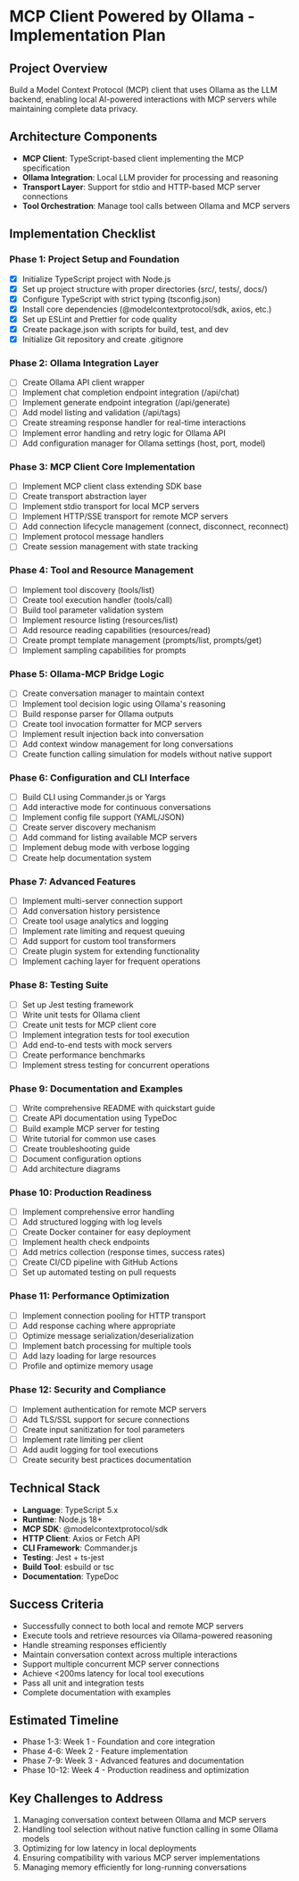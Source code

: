 # MCP Client Powered by Ollama - Implementation Plan

## Project Overview
Build a Model Context Protocol (MCP) client that uses Ollama as the LLM backend, enabling local AI-powered interactions with MCP servers while maintaining complete data privacy.

## Architecture Components
- **MCP Client**: TypeScript-based client implementing the MCP specification
- **Ollama Integration**: Local LLM provider for processing and reasoning
- **Transport Layer**: Support for stdio and HTTP-based MCP server connections
- **Tool Orchestration**: Manage tool calls between Ollama and MCP servers

## Implementation Checklist

### Phase 1: Project Setup and Foundation
- [x] Initialize TypeScript project with Node.js
- [x] Set up project structure with proper directories (src/, tests/, docs/)
- [x] Configure TypeScript with strict typing (tsconfig.json)
- [x] Install core dependencies (@modelcontextprotocol/sdk, axios, etc.)
- [x] Set up ESLint and Prettier for code quality
- [x] Create package.json with scripts for build, test, and dev
- [x] Initialize Git repository and create .gitignore

### Phase 2: Ollama Integration Layer
- [ ] Create Ollama API client wrapper
- [ ] Implement chat completion endpoint integration (/api/chat)
- [ ] Implement generate endpoint integration (/api/generate)
- [ ] Add model listing and validation (/api/tags)
- [ ] Create streaming response handler for real-time interactions
- [ ] Implement error handling and retry logic for Ollama API
- [ ] Add configuration manager for Ollama settings (host, port, model)

### Phase 3: MCP Client Core Implementation
- [ ] Implement MCP client class extending SDK base
- [ ] Create transport abstraction layer
- [ ] Implement stdio transport for local MCP servers
- [ ] Implement HTTP/SSE transport for remote MCP servers
- [ ] Add connection lifecycle management (connect, disconnect, reconnect)
- [ ] Implement protocol message handlers
- [ ] Create session management with state tracking

### Phase 4: Tool and Resource Management
- [ ] Implement tool discovery (tools/list)
- [ ] Create tool execution handler (tools/call)
- [ ] Build tool parameter validation system
- [ ] Implement resource listing (resources/list)
- [ ] Add resource reading capabilities (resources/read)
- [ ] Create prompt template management (prompts/list, prompts/get)
- [ ] Implement sampling capabilities for prompts

### Phase 5: Ollama-MCP Bridge Logic
- [ ] Create conversation manager to maintain context
- [ ] Implement tool decision logic using Ollama's reasoning
- [ ] Build response parser for Ollama outputs
- [ ] Create tool invocation formatter for MCP servers
- [ ] Implement result injection back into conversation
- [ ] Add context window management for long conversations
- [ ] Create function calling simulation for models without native support

### Phase 6: Configuration and CLI Interface
- [ ] Build CLI using Commander.js or Yargs
- [ ] Add interactive mode for continuous conversations
- [ ] Implement config file support (YAML/JSON)
- [ ] Create server discovery mechanism
- [ ] Add command for listing available MCP servers
- [ ] Implement debug mode with verbose logging
- [ ] Create help documentation system

### Phase 7: Advanced Features
- [ ] Implement multi-server connection support
- [ ] Add conversation history persistence
- [ ] Create tool usage analytics and logging
- [ ] Implement rate limiting and request queuing
- [ ] Add support for custom tool transformers
- [ ] Create plugin system for extending functionality
- [ ] Implement caching layer for frequent operations

### Phase 8: Testing Suite
- [ ] Set up Jest testing framework
- [ ] Write unit tests for Ollama client
- [ ] Create unit tests for MCP client core
- [ ] Implement integration tests for tool execution
- [ ] Add end-to-end tests with mock servers
- [ ] Create performance benchmarks
- [ ] Implement stress testing for concurrent operations

### Phase 9: Documentation and Examples
- [ ] Write comprehensive README with quickstart guide
- [ ] Create API documentation using TypeDoc
- [ ] Build example MCP server for testing
- [ ] Write tutorial for common use cases
- [ ] Create troubleshooting guide
- [ ] Document configuration options
- [ ] Add architecture diagrams

### Phase 10: Production Readiness
- [ ] Implement comprehensive error handling
- [ ] Add structured logging with log levels
- [ ] Create Docker container for easy deployment
- [ ] Implement health check endpoints
- [ ] Add metrics collection (response times, success rates)
- [ ] Create CI/CD pipeline with GitHub Actions
- [ ] Set up automated testing on pull requests

### Phase 11: Performance Optimization
- [ ] Implement connection pooling for HTTP transport
- [ ] Add response caching where appropriate
- [ ] Optimize message serialization/deserialization
- [ ] Implement batch processing for multiple tools
- [ ] Add lazy loading for large resources
- [ ] Profile and optimize memory usage

### Phase 12: Security and Compliance
- [ ] Implement authentication for remote MCP servers
- [ ] Add TLS/SSL support for secure connections
- [ ] Create input sanitization for tool parameters
- [ ] Implement rate limiting per client
- [ ] Add audit logging for tool executions
- [ ] Create security best practices documentation

## Technical Stack
- **Language**: TypeScript 5.x
- **Runtime**: Node.js 18+
- **MCP SDK**: @modelcontextprotocol/sdk
- **HTTP Client**: Axios or Fetch API
- **CLI Framework**: Commander.js
- **Testing**: Jest + ts-jest
- **Build Tool**: esbuild or tsc
- **Documentation**: TypeDoc

## Success Criteria
- Successfully connect to both local and remote MCP servers
- Execute tools and retrieve resources via Ollama-powered reasoning
- Handle streaming responses efficiently
- Maintain conversation context across multiple interactions
- Support multiple concurrent MCP server connections
- Achieve <200ms latency for local tool executions
- Pass all unit and integration tests
- Complete documentation with examples

## Estimated Timeline
- Phase 1-3: Week 1 - Foundation and core integration
- Phase 4-6: Week 2 - Feature implementation
- Phase 7-9: Week 3 - Advanced features and documentation
- Phase 10-12: Week 4 - Production readiness and optimization

## Key Challenges to Address
1. Managing conversation context between Ollama and MCP servers
2. Handling tool selection without native function calling in some Ollama models
3. Optimizing for low latency in local deployments
4. Ensuring compatibility with various MCP server implementations
5. Managing memory efficiently for long-running conversations